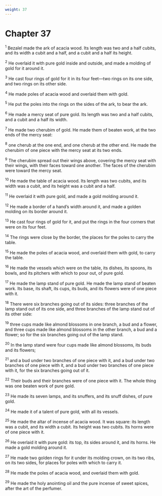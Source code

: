 ```yaml
---
weight: 37
---
```


# Chapter 37

<sup>1</sup> Bezalel made the ark of acacia wood. Its length was two and a half cubits, and its width a cubit and a half, and a cubit and a half its height. 

<sup>2</sup> He overlaid it with pure gold inside and outside, and made a molding of gold for it around it. 

<sup>3</sup> He cast four rings of gold for it in its four feet—two rings on its one side, and two rings on its other side. 

<sup>4</sup> He made poles of acacia wood and overlaid them with gold. 

<sup>5</sup> He put the poles into the rings on the sides of the ark, to bear the ark. 

<sup>6</sup> He made a mercy seat of pure gold. Its length was two and a half cubits, and a cubit and a half its width. 

<sup>7</sup> He made two cherubim of gold. He made them of beaten work, at the two ends of the mercy seat: 

<sup>8</sup> one cherub at the one end, and one cherub at the other end. He made the cherubim of one piece with the mercy seat at its two ends. 

<sup>9</sup> The cherubim spread out their wings above, covering the mercy seat with their wings, with their faces toward one another. The faces of the cherubim were toward the mercy seat. 

<sup>10</sup> He made the table of acacia wood. Its length was two cubits, and its width was a cubit, and its height was a cubit and a half. 

<sup>11</sup> He overlaid it with pure gold, and made a gold molding around it. 

<sup>12</sup> He made a border of a hand’s width around it, and made a golden molding on its border around it. 

<sup>13</sup> He cast four rings of gold for it, and put the rings in the four corners that were on its four feet. 

<sup>14</sup> The rings were close by the border, the places for the poles to carry the table. 

<sup>15</sup> He made the poles of acacia wood, and overlaid them with gold, to carry the table. 

<sup>16</sup> He made the vessels which were on the table, its dishes, its spoons, its bowls, and its pitchers with which to pour out, of pure gold. 

<sup>17</sup> He made the lamp stand of pure gold. He made the lamp stand of beaten work. Its base, its shaft, its cups, its buds, and its flowers were of one piece with it. 

<sup>18</sup> There were six branches going out of its sides: three branches of the lamp stand out of its one side, and three branches of the lamp stand out of its other side: 

<sup>19</sup> three cups made like almond blossoms in one branch, a bud and a flower, and three cups made like almond blossoms in the other branch, a bud and a flower; so for the six branches going out of the lamp stand. 

<sup>20</sup> In the lamp stand were four cups made like almond blossoms, its buds and its flowers; 

<sup>21</sup> and a bud under two branches of one piece with it, and a bud under two branches of one piece with it, and a bud under two branches of one piece with it, for the six branches going out of it. 

<sup>22</sup> Their buds and their branches were of one piece with it. The whole thing was one beaten work of pure gold. 

<sup>23</sup> He made its seven lamps, and its snuffers, and its snuff dishes, of pure gold. 

<sup>24</sup> He made it of a talent of pure gold, with all its vessels. 

<sup>25</sup> He made the altar of incense of acacia wood. It was square: its length was a cubit, and its width a cubit. Its height was two cubits. Its horns were of one piece with it. 

<sup>26</sup> He overlaid it with pure gold: its top, its sides around it, and its horns. He made a gold molding around it. 

<sup>27</sup> He made two golden rings for it under its molding crown, on its two ribs, on its two sides, for places for poles with which to carry it. 

<sup>28</sup> He made the poles of acacia wood, and overlaid them with gold. 

<sup>29</sup> He made the holy anointing oil and the pure incense of sweet spices, after the art of the perfumer. 


